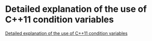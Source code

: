 # Detailed explanation of the use of C++11 condition variables
[Detailed explanation of the use of C++11 condition variables](https://aiwithcloud.com/2022/09/15/detailed_explanation_of_the_use_of_c11_condition_variables/)